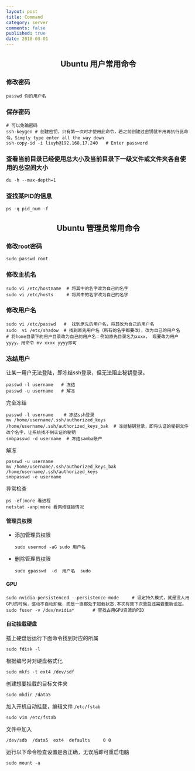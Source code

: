 ```yaml
---
layout: post
title: Command
category: server
comments: false
published: true
date: 2018-03-01
---
```


## <center>Ubuntu 用户常用命令</center>

### 修改密码
``` shell
passwd 你的用户名
```
    

### 保存密码
``` shell
# 可以免输密码
ssh-keygen # 创建密钥，只有第一次时才使用此命令，若之前创建过密钥就不用再执行此命令。Simply type enter all the way down
ssh-copy-id -i liuyh@192.168.17.240   # Enter password
```

### 查看当前目录已经使用总大小及当前目录下一级文件或文件夹各自使用的总空间大小
``` shell
du -h --max-depth=1
```

### 查找某PID的信息
``` shell
ps -q pid_num -f
```

## <center>Ubuntu 管理员常用命令</center>


### 修改root密码
``` shell
sudo passwd root
```

### 修改主机名
``` shell
sudo vi /etc/hostname  # 将其中的名字改为自己的名字
sudo vi /etc/hosts     # 将其中的名字改为自己的名字
```

### 修改用户名
``` shell
sudo vi /etc/passwd   #  找到原先的用户名，将其改为自己的用户名
sudo  vi /etc/shadow  # 找到原先用户名（所有的名字都要改），改为自己的用户名
# 将home目录下的用户目录改为自己的用户名：例如原先目录名为xxxx， 现要改为用户 yyyy。用命令 mv xxxx yyyy即可
```

### 冻结用户
让某一用户无法登陆，即冻结ssh登录，但无法阻止秘钥登录。

``` shell
passwd -l username   # 冻结
passwd -u username   # 解冻
```

完全冻结
``` shell
passwd -l username    # 冻结ssh登录
mv /home/username/.ssh/authorized_keys /home/username/.ssh/authorized_keys_bak  # 冻结秘钥登录，即将认证的秘钥文件改个名字，让系统找不到认证的秘钥
smbpasswd -d username  # 冻结samba账户
```

解冻
``` shell
passwd -u username
mv /home/username/.ssh/authorized_keys_bak /home/username/.ssh/authorized_keys
smbpasswd -e username
```

异常检查
``` shell
ps -ef|more 看进程 
netstat -anp|more 看网络链接情况
```

#### 管理员权限

* 添加管理员权限
    ``` shell
    sudo usermod -aG sudo 用户名
    ```

* 删除管理员权限
   ``` shell
   sudo gpasswd  -d  用户名  sudo
   ```
    

#### GPU

``` shell
sudo nvidia-persistenced --persistence-mode     # 设定持久模式，就是没人用GPU的时候，驱动不自动卸载，而是一直都处于加载状态.本次有效下次重启还需要重新设定。
sudo fuser -v /dev/nvidia*       # 查找占用GPU资源的PID
```


#### 自动挂载硬盘

插上硬盘后运行下面命令找到对应的所属

    sudo fdisk -l  
根据编号对对硬盘格式化

    sudo mkfs -t ext4 /dev/sdf

创建想要挂载的目标文件夹

    sudo mkdir /data5

加入开机自动挂载，编辑文件 `/etc/fstab`

    sudo vim /etc/fstab

文件中加入

    /dev/sdb  /data5  ext4  defaults     0 0

运行以下命令检查设置是否正确，无误后即可重启电脑

    sudo mount -a

    
